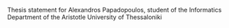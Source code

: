 Thesis statement for Alexandros Papadopoulos, student of the Informatics Department of the Aristotle University of Thessaloniki
